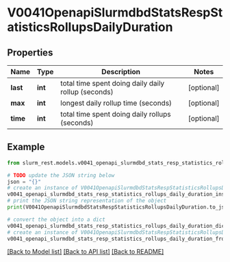 # V0041OpenapiSlurmdbdStatsRespStatisticsRollupsDailyDuration


## Properties

Name | Type | Description | Notes
------------ | ------------- | ------------- | -------------
**last** | **int** | total time spent doing daily daily rollup (seconds) | [optional] 
**max** | **int** | longest daily rollup time (seconds) | [optional] 
**time** | **int** | total time spent doing daily rollups (seconds) | [optional] 

## Example

```python
from slurm_rest.models.v0041_openapi_slurmdbd_stats_resp_statistics_rollups_daily_duration import V0041OpenapiSlurmdbdStatsRespStatisticsRollupsDailyDuration

# TODO update the JSON string below
json = "{}"
# create an instance of V0041OpenapiSlurmdbdStatsRespStatisticsRollupsDailyDuration from a JSON string
v0041_openapi_slurmdbd_stats_resp_statistics_rollups_daily_duration_instance = V0041OpenapiSlurmdbdStatsRespStatisticsRollupsDailyDuration.from_json(json)
# print the JSON string representation of the object
print(V0041OpenapiSlurmdbdStatsRespStatisticsRollupsDailyDuration.to_json())

# convert the object into a dict
v0041_openapi_slurmdbd_stats_resp_statistics_rollups_daily_duration_dict = v0041_openapi_slurmdbd_stats_resp_statistics_rollups_daily_duration_instance.to_dict()
# create an instance of V0041OpenapiSlurmdbdStatsRespStatisticsRollupsDailyDuration from a dict
v0041_openapi_slurmdbd_stats_resp_statistics_rollups_daily_duration_from_dict = V0041OpenapiSlurmdbdStatsRespStatisticsRollupsDailyDuration.from_dict(v0041_openapi_slurmdbd_stats_resp_statistics_rollups_daily_duration_dict)
```
[[Back to Model list]](../README.md#documentation-for-models) [[Back to API list]](../README.md#documentation-for-api-endpoints) [[Back to README]](../README.md)


